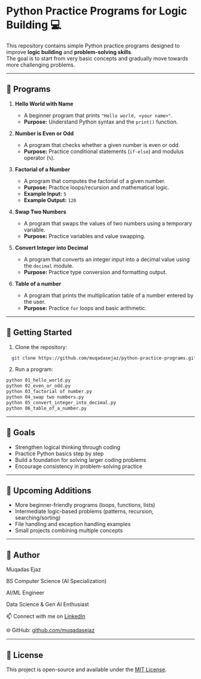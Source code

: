 # Python Practice Programs for Logic Building 💻

This repository contains simple Python practice programs designed to improve **logic building** and **problem-solving skills**.  
The goal is to start from very basic concepts and gradually move towards more challenging problems.  

----------------------------------------------------------------------------------------------------------------------------------------------------------------------------------------

## 📂 Programs

1. **Hello World with Name**  
   - A beginner program that prints `"Hello world, <your name>"`.  
   - **Purpose:** Understand Python syntax and the `print()` function.  

2. **Number is Even or Odd**  
   - A program that checks whether a given number is even or odd.  
   - **Purpose:** Practice conditional statements (`if-else`) and modulus operator (`%`).

3. **Factorial of a Number**  
   - A program that computes the factorial of a given number.    
   - **Purpose:** Practice loops/recursion and mathematical logic.  
   - **Example Input:** `5`  
   - **Example Output:** `120`

4. **Swap Two Numbers**  
   - A program that swaps the values of two numbers using a temporary variable.  
   - **Purpose:** Practice variables and value swapping.

5. **Convert Integer into Decimal**  
   - A program that converts an integer input into a decimal value using the `decimal` module.  
   - **Purpose:** Practice type conversion and formatting output.
  
6. **Table of a number**  
   - A program that prints the multiplication table of a number entered by the user.  
   - **Purpose:** Practice `for` loops and basic arithmetic. 

-----------------------------------------------------------------------------------------------------------------------------------------------------------------------------------------

## 🚀 Getting Started

1. Clone the repository:  
 ```bash
   git clone https://github.com/muqadasejaz/python-practice-programs.git
 ```

2. Run a program:
```bash
python 01_hello_world.py
python 02_even_or_odd.py
python 03_factorial of number.py
python 04_swap two numbers.py
python 05_convert_integer_into_decimal.py
python 06_table_of_a_number.py
```

-------------------------------------------------------------------------------------------------------------------------------------------------------------------------------------------

## 🎯 Goals

- Strengthen logical thinking through coding  
- Practice Python basics step by step  
- Build a foundation for solving larger coding problems  
- Encourage consistency in problem-solving practice  

------------------------------------------------------------------------------------------------------------------------------------------------------------------------------------------

## 📌 Upcoming Additions

- More beginner-friendly programs (loops, functions, lists)  
- Intermediate logic-based problems (patterns, recursion, searching/sorting)  
- File handling and exception handling examples  
- Small projects combining multiple concepts

-------------------------------------------------------------------------------------------------------------------------------------------------------------------------------------------

## 👤 Author

Muqadas Ejaz

BS Computer Science (AI Specialization)

AI/ML Engineer

Data Science & Gen AI Enthusiast

📫 Connect with me on [LinkedIn](https://www.linkedin.com/in/muqadasejaz/)  

🌐 GitHub: [github.com/muqadasejaz](https://github.com/muqadasejaz)

------------------------------------------------------------------------------------------------------------------------------------------------------------------------------------------

## 📎 License

This project is open-source and available under the [MIT License](LICENSE).
